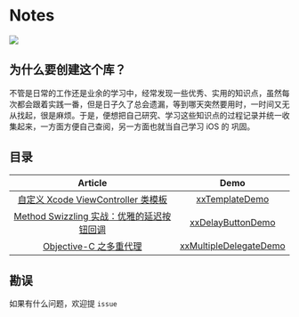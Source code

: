 # Notes

![](images/bg.jpg)

## 为什么要创建这个库？

不管是日常的工作还是业余的学习中，经常发现一些优秀、实用的知识点，虽然每次都会跟着实践一番，但是日子久了总会遗漏，等到哪天突然要用时，一时间又无从找起，很是麻烦。于是，便想把自己研究、学习这些知识点的过程记录并统一收集起来，一方面方便自己查阅，另一方面也就当自己学习 iOS 的 巩固。

## 目录


| Article | Demo |
|:---------------:|:-------------:|
|[自定义 Xcode ViewController 类模板](https://github.com/ifelseboyxx/xx_Notes/blob/master/contents/XcodeTemplate/Xcode-VC-Template.md) | [xxTemplateDemo](https://github.com/ifelseboyxx/xx_Notes/tree/master/contents/XcodeTemplate/xxTemplate/CustomVC.xctemplate) |
|[Method Swizzling 实战：优雅的延迟按钮回调](https://github.com/ifelseboyxx/xx_Notes/blob/master/contents/DelayButton/MethodSwizzlingDemo.md)        |           [xxDelayButtonDemo](https://github.com/ifelseboyxx/xx_Notes/tree/master/contents/DelayButton/xxDelayButtonDemo) |
|[Objective-C 之多重代理](https://github.com/ifelseboyxx/xx_Notes/blob/master/contents/DelayButton/MultipleDelegate.md)|[xxMultipleDelegateDemo](https://github.com/ifelseboyxx/xx_Notes/tree/master/contents/DelayButton/MultipleDelegateDemo)|

## 勘误

如果有什么问题，欢迎提 `issue`